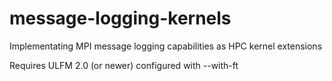 # message-logging-kernels
Implementating MPI message logging capabilities as HPC kernel extensions

Requires ULFM 2.0 (or newer) configured with --with-ft
